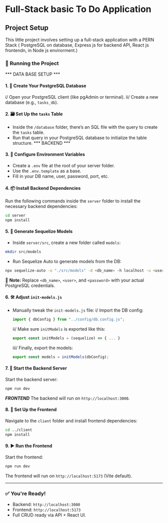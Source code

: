 
# Full-Stack basic To Do Application

## Project Setup

This little project involves setting up a full-stack application with a PERN Stack ( PostgreSQL on database, Express js for backend API, React js frontendn, in Node js envirorment.)

### 🚀 Running the Project
*** DATA BASE SETUP *** 
#### 1. 🧱 Create Your PostgreSQL Database
i/  Open your PostgreSQL client (like pgAdmin or terminal).
ii/ Create a new database (e.g., `tasks_db`).

#### 2. 🗃️ Set Up the `tasks` Table
- Inside the `/database` folder, there’s an SQL file with the query to create the `tasks` table.
- Run that query in your PostgreSQL database to initialize the table structure.
*** BACKEND  ***
#### 3. 🔐 Configure Environment Variables
- Create a `.env` file at the root of your server folder.
- Use the `.env.template` as a base.
- Fill in your DB name, user, password, port, etc.

#### 4. 📦 Install Backend Dependencies
Run the following commands inside the `server` folder to install the necessary backend dependencies:

```bash - powershell 
cd server
npm install
```

#### 5. 🧬 Generate Sequelize Models
- Inside `server/src`, create a new folder called `models`:

```bash - powershell
mkdir src/models
```

- Run Sequelize Auto to generate models from the DB:

```bash
npx sequelize-auto -o "./src/models" -d <db_name> -h localhost -u <user> -x <password> -p 5432 -e postgres -l esm --cascadeModel p
```

📝 **Note:** Replace `<db_name>`, `<user>`, and `<password>` with your actual PostgreSQL credentials.

#### 6. 🛠️ Adjust `init-models.js`
- Manually tweak the `init-models.js` file:
  i/ Import the DB config: 

  ```js
  import { dbConfig } from "../config/db.config.js";
  ```

  ii/ Make sure `initModels` is exported like this:

  ```js
  export const initModels = (sequelize) => { ... }
  ```

  iii/ Finally, export the models:

  ```js
  export const models = initModels(dbConfig);
  ```

#### 7. 🔁 Start the Backend Server
Start the backend server:

```bash
npm run dev
```
***FRONTEND***
The backend will run on `http://localhost:3000`.

#### 8. 💅 Set Up the Frontend
Navigate to the `client` folder and install frontend dependencies:

```bash
cd ../client
npm install
```

#### 9. ▶️ Run the Frontend
Start the frontend:

```bash
npm run dev
```

The frontend will run on `http://localhost:5173` (Vite default).

---

### ✅ You're Ready!

- Backend: `http://localhost:3000`
- Frontend: `http://localhost:5173`
- Full CRUD ready via API + React UI.
